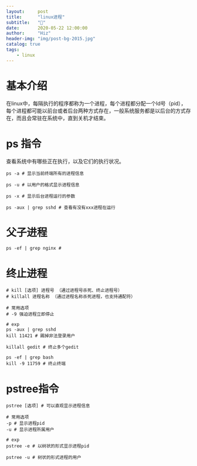 ```yaml
---
layout:     post
title:      "linux进程"
subtitle:   "🐧"
date:       2020-05-22 12:00:00
author:     "Hiz"
header-img: "img/post-bg-2015.jpg"
catalog: true
tags:
    - linux
---
```


# 基本介绍

在linux中，每隔执行的程序都称为一个进程，每个进程都分配一个Id号（pid），每个进程都可能以前台或者后台两种方式存在，一般系统服务都是以后台的方式存在，而且会常驻在系统中，直到关机才结束。

# ps 指令

查看系统中有哪些正在执行，以及它们的执行状况。

```shell
ps -a # 显示当前终端所有的进程信息

ps -u # 以用户的格式显示进程信息

ps -x # 显示后台进程运行的参数

ps -aux | grep sshd # 查看有没有xxx进程在运行
```

# 父子进程

```shell
ps -ef | grep nginx #
```

# 终止进程

```shell
# kill [选项] 进程号 （通过进程号杀死、终止进程号）
# killall 进程名称 （通过进程名称杀死进程，也支持通配符）

# 常用选项
# -9 强迫进程立即停止

# exp
ps -aux | grep sshd
kill 11421 # 踢掉非法登录用户

killall gedit # 终止多个gedit

ps -ef | grep bash
kill -9 11759 # 终止终端
```

# pstree指令

```shell
pstree [选项] # 可以直观显示进程信息

# 常用选项
-p # 显示进程pid
-u # 显示进程所属用户

# exp
pstree -e # 以树状的形式显示进程pid

pstree -u # 树状的形式进程的用户
```



